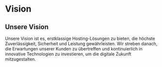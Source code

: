 # Vision

## Unsere Vision

Unsere Vision ist es, erstklassige Hosting-Lösungen zu bieten, die höchste Zuverlässigkeit, Sicherheit und Leistung gewährleisten. Wir streben danach, die Erwartungen unserer Kunden zu übertreffen und kontinuierlich in innovative Technologien zu investieren, um die digitale Zukunft mitzugestalten.
